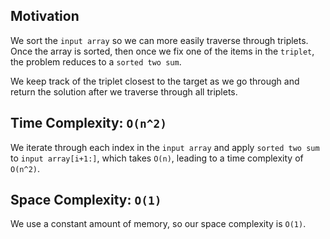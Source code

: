 ## Motivation
We sort the `input array` so we can more easily traverse through triplets. Once the array is sorted, then once we fix one of the items in the `triplet`, the problem reduces to a `sorted two sum`. 

We keep track of the triplet closest to the target as we go through and return the solution after we traverse through all triplets.

## Time Complexity: `O(n^2)`
We iterate through each index in the `input array` and apply `sorted two sum` to `input array[i+1:]`, which takes `O(n)`, leading to a time complexity of `O(n^2)`.

## Space Complexity: `O(1)`
We use a constant amount of memory, so our space complexity is `O(1)`.